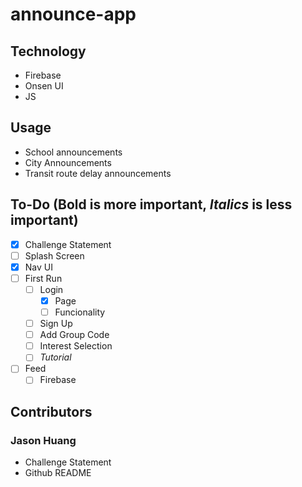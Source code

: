 # announce-app

## Technology
- Firebase
- Onsen UI
- JS

## Usage
- School announcements
- City Announcements
- Transit route delay announcements

## To-Do (**Bold** is more important, *Italics* is less important)
- [x] Challenge Statement
- [ ] Splash Screen
- [x] Nav UI
- [ ] First Run
  - [ ] Login
    - [x] Page
    - [ ] Funcionality
  - [ ] Sign Up
  - [ ] Add Group Code
  - [ ] Interest Selection
  - [ ] *Tutorial*
- [ ] Feed
    - [ ] Firebase

## Contributors

### Jason Huang
* Challenge Statement
* Github README